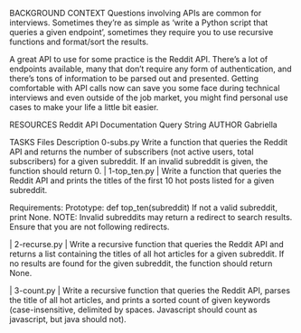 BACKGROUND CONTEXT
Questions involving APIs are common for interviews. Sometimes they’re as simple as ‘write a Python script that queries a given endpoint’, sometimes they require you to use recursive functions and format/sort the results.

A great API to use for some practice is the Reddit API. There’s a lot of endpoints available, many that don’t require any form of authentication, and there’s tons of information to be parsed out and presented. Getting comfortable with API calls now can save you some face during technical interviews and even outside of the job market, you might find personal use cases to make your life a little bit easier.

RESOURCES
Reddit API Documentation
Query String
AUTHOR
Gabriella

TASKS
Files	Description
0-subs.py	Write a function that queries the Reddit API and returns the number of subscribers (not active users, total subscribers) for a given subreddit. If an invalid subreddit is given, the function should return 0.
| 1-top_ten.py | Write a function that queries the Reddit API and prints the titles of the first 10 hot posts listed for a given subreddit.

Requirements:
Prototype: def top_ten(subreddit) If not a valid subreddit, print None. NOTE: Invalid subreddits may return a redirect to search results. Ensure that you are not following redirects.

| 2-recurse.py | Write a recursive function that queries the Reddit API and returns a list containing the titles of all hot articles for a given subreddit. If no results are found for the given subreddit, the function should return None.

| 3-count.py | Write a recursive function that queries the Reddit API, parses the title of all hot articles, and prints a sorted count of given keywords (case-insensitive, delimited by spaces. Javascript should count as javascript, but java should not).
